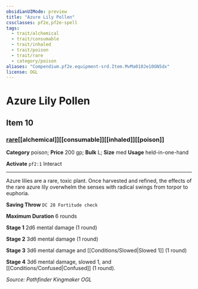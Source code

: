 ```yaml
---
obsidianUIMode: preview
title: "Azure Lily Pollen"
cssclasses: pf2e,pf2e-spell
tags:
  - trait/alchemical
  - trait/consumable
  - trait/inhaled
  - trait/poison
  - trait/rare
  - category/poison
aliases: "Compendium.pf2e.equipment-srd.Item.MvMa010Je10GN5dx"
license: OGL
---
```

# Azure Lily Pollen
## Item 10
### [rare](rare "Rare Rarity Trait")[[alchemical]][[consumable]][[inhaled]][[poison]]

**Category** poison; 
**Price** 200 gp; 
**Bulk** L; **Size** med
**Usage** held-in-one-hand

**Activate** `pf2:1` Interact

* * *

Azure lilies are a rare, toxic plant. Once harvested and refined, the effects of the rare azure lily overwhelm the senses with radical swings from torpor to euphoria.

**Saving Throw** `DC 28 Fortitude check`

**Maximum Duration** 6 rounds

**Stage 1** 2d6 mental damage (1 round)

**Stage 2** 3d6 mental damage (1 round)

**Stage 3** 3d6 mental damage and [[Conditions/Slowed|Slowed 1]] (1 round)

**Stage 4** 3d6 mental damage, slowed 1, and [[Conditions/Confused|Confused]] (1 round).

*Source: Pathfinder Kingmaker*
*OGL*